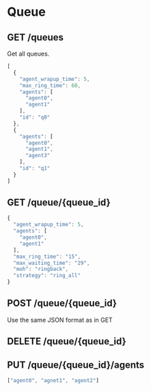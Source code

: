 # Queue

## GET /queues
Get all queues.
```javascript
[
  {
    "agent_wrapup_time": 5,
    "max_ring_time": 60, 
    "agents": [
      "agent0",
      "agent1"
    ],
    "id": "q0"
  },
  {
    "agents": [
      "agent0",
      "agent1",
      "agent3"
    ],
    "id": "q1"
  }
]
```

## GET /queue/{queue_id}
```javascript
{
  "agent_wrapup_time": 5,
  "agents": [
    "agent0",
    "agent1"
  ],
  "max_ring_time": "15",
  "max_waiting_time": "29",
  "moh": "ringback",
  "strategy": "ring_all"
}
```
## POST /queue/{queue_id}
Use the same JSON format as in GET

## DELETE /queue/{queue_id}

## PUT /queue/{queue_id}/agents
```javascript
["agent0", "agnet1", "agent2"]
```